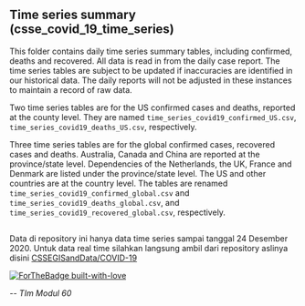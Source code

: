 ## Time series summary (csse_covid_19_time_series)

This folder contains daily time series summary tables, including confirmed, deaths and recovered. All data is read in from the daily case report. The time series tables are subject to be updated if inaccuracies are identified in our historical data. The daily reports will not be adjusted in these instances to maintain a record of raw data. 

Two time series tables are for the US confirmed cases and deaths, reported at the county level. They are named `time_series_covid19_confirmed_US.csv`, `time_series_covid19_deaths_US.csv`, respectively.

Three time series tables are for the global confirmed cases, recovered cases and deaths. Australia, Canada and China are reported at the province/state level. Dependencies of the Netherlands, the UK, France and Denmark are listed under the province/state level. The US and other countries are at the country level. The tables are renamed  `time_series_covid19_confirmed_global.csv` and `time_series_covid19_deaths_global.csv`, and `time_series_covid19_recovered_global.csv`, respectively.

##
Data di repository ini hanya data time series sampai tanggal 24 Desember 2020. Untuk data real time silahkan langsung ambil 
dari repository aslinya disini [CSSEGISandData/COVID-19](https://github.com/CSSEGISandData/COVID-19/tree/master/csse_covid_19_data/csse_covid_19_time_series)

[![ForTheBadge built-with-love](http://ForTheBadge.com/images/badges/built-with-love.svg)](https://GitHub.com/Naereen/) 

*-- TIm Modul 60*
